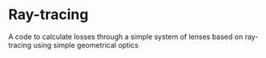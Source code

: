 # Ray-tracing
A code to calculate losses through a simple system of lenses based on ray-tracing using simple geometrical optics
